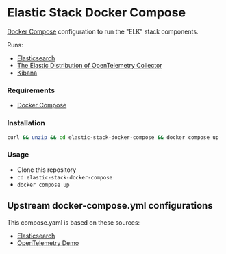 # Elastic Stack Docker Compose

[Docker Compose](https://docs.docker.com/compose/) configuration to run the "ELK" stack components.

Runs:

* [Elasticsearch](https://www.elastic.co/elasticsearch)
* [The Elastic Distribution of OpenTelemetry Collector](https://github.com/elastic/opentelemetry)
* [Kibana](https://www.elastic.co/kibana)

### Requirements

* [Docker Compose](https://docs.docker.com/compose/)

### Installation 

```bash
curl && unzip && cd elastic-stack-docker-compose && docker compose up
```

### Usage

* Clone this repository
* `cd elastic-stack-docker-compose`
* `docker compose up`

## Upstream docker-compose.yml configurations

This compose.yaml is based on these sources:

* [Elasticsearch](https://github.com/elastic/elasticsearch/blob/8b09e9119d17dcf82a67aaefdcd5ce224a5c8598/docs/reference/setup/install/docker/docker-compose.yml)
* [OpenTelemetry Demo](https://github.com/elastic/opentelemetry-demo/blob/main/docker-compose.yml)
